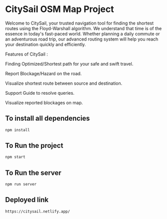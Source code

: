 # CitySail OSM Map Project
Welcome to CitySail, your trusted navigation tool for finding the shortest routes using the Floyd-Warshall algorithm. We understand that time is of the essence in today's fast-paced world. Whether planning a daily commute or an adventurous road trip, our advanced routing system will help you reach your destination quickly and efficiently.

Features of CitySail :

Finding Optimized/Shortest path for your safe and swift travel.

Report Blockage/Hazard on the road.

Visualize shortest route between source and destination.

Support Guide to resolve queries.

Visualize reported blockages on map.

## To install all  dependencies

```bash
npm install
```


## To Run the project
```bash
npm start
```
## To Run the server
```bash
npm run server
```
## Deployed link
```bash
https://citysail.netlify.app/
```